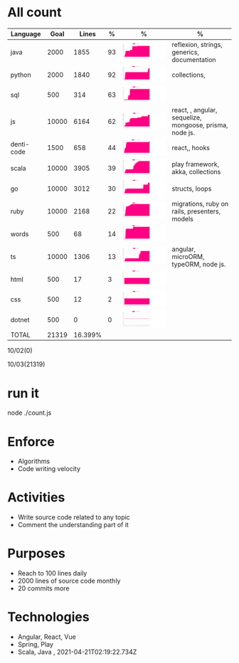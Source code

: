 # All count
|Language|Goal|Lines|%|%|%|
|----------|-------|-------|--------|--------|--------|
|java|2000|1855|93|![java](https://raw.githubusercontent.com/kapit4n/l-10000-dev/master/java.png)|reflexion, strings, generics, documentation|
|python|2000|1840|92|![python](https://raw.githubusercontent.com/kapit4n/l-10000-dev/master/python.png)|collections, |
|sql|500|314|63|![sql](https://raw.githubusercontent.com/kapit4n/l-10000-dev/master/sql.png)||
|js|10000|6164|62|![js](https://raw.githubusercontent.com/kapit4n/l-10000-dev/master/js.png)|react, , angular, sequelize, mongoose, prisma, node js.|
|denti-code|1500|658|44|![denti-code](https://raw.githubusercontent.com/kapit4n/l-10000-dev/master/denti-code.png)|react,, hooks|
|scala|10000|3905|39|![scala](https://raw.githubusercontent.com/kapit4n/l-10000-dev/master/scala.png)|play framework, akka, collections|
|go|10000|3012|30|![go](https://raw.githubusercontent.com/kapit4n/l-10000-dev/master/go.png)|structs, loops|
|ruby|10000|2168|22|![ruby](https://raw.githubusercontent.com/kapit4n/l-10000-dev/master/ruby.png)|migrations, ruby on rails, presenters, models|
|words|500|68|14|![words](https://raw.githubusercontent.com/kapit4n/l-10000-dev/master/words.png)||
|ts|10000|1306|13|![ts](https://raw.githubusercontent.com/kapit4n/l-10000-dev/master/ts.png)|angular, microORM, typeORM, node js.|
|html|500|17|3|![html](https://raw.githubusercontent.com/kapit4n/l-10000-dev/master/html.png)||
|css|500|12|2|![css](https://raw.githubusercontent.com/kapit4n/l-10000-dev/master/css.png)||
|dotnet|500|0|0|![dotnet](https://raw.githubusercontent.com/kapit4n/l-10000-dev/master/dotnet.png)||
|TOTAL|21319|16.399%|
10/02(0)

10/03(21319)


# run it
node ./count.js
    
# Enforce
* Algorithms
* Code writing velocity

# Activities
* Write source code related to any topic
* Comment the understanding part of it
    
# Purposes
* Reach to 100 lines daily
* 2000 lines of source code monthly
* 20 commits more

# Technologies
* Angular, React, Vue
* Spring, Play
* Scala, Java
, 2021-04-21T02:19:22.734Z
